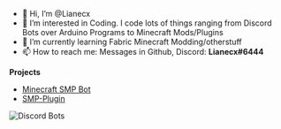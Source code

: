 - 👋 Hi, I’m @Lianecx
- 👀 I’m interested in Coding. I code lots of things ranging from Discord Bots over Arduino Programs to Minecraft Mods/Plugins
- 🌱 I’m currently learning Fabric Minecraft Modding/otherstuff
- 📫 How to reach me: Messages in Github, Discord: **Lianecx#6444**

**Projects**
- [Minecraft SMP Bot](https://top.gg/bot/712759741528408064)
- [SMP-Plugin](https://www.spigotmc.org/resources/smp-plugin.98749/)

![Discord Bots](https://top.gg/api/widget/712759741528408064.svg)

